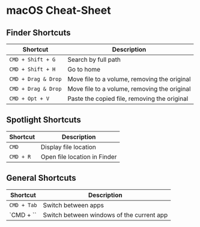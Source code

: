 # macOS Cheat-Sheet

## Finder Shortcuts

| Shortcut | Description |
| --- | --- |
| `CMD + Shift + G` | Search by full path |
| `CMD + Shift + H` | Go to home |
| `CMD + Drag & Drop` | Move file to a volume, removing the original |
| `CMD + Drag & Drop` | Move file to a volume, removing the original |
| `CMD + Opt + V` | Paste the copied file, removing the original |

## Spotlight Shortcuts

| Shortcut | Description |
| --- | --- |
| `CMD` | Display file location |
| `CMD + R` | Open file location in Finder |

## General Shortcuts

| Shortcut | Description |
| --- | --- |
| `CMD + Tab` | Switch between apps |
| `CMD + \`` | Switch between windows of the current app |
